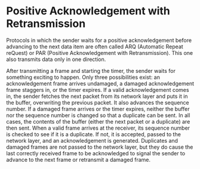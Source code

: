 # Positive Acknowledgement with Retransmission
Protocols in which the sender waits for a positive acknowledgement before advancing to the next
data item are often called ARQ (Automatic Repeat reQuest) or PAR (Positive Acknowledgement with Retransmission).
This one also transmits data only in one direction.

After transmitting a frame and starting the timer, the sender waits for something exciting to happen. Only three 
possibilities exist: an acknowledgement frame arrives undamaged, a damaged acknowledgement frame staggers in, 
or the timer expires. If a valid acknowledgement comes in, the sender fetches the next packet from its network 
layer and puts it in the buffer, overwriting the previous packet. It also advances the sequence number. 
If a damaged frame arrives or the timer expires, neither the buffer nor the sequence number is changed so that a
duplicate can be sent. In all cases, the contents of the buffer (either the next packet or a duplicate) are 
then sent. When a valid frame arrives at the receiver, its sequence number is checked to see if it is a duplicate. 
If not, it is accepted, passed to the network layer, and an acknowledgement is generated. Duplicates and damaged 
frames are not passed to the network layer, but they do cause the last correctly received frame to be acknowledged 
to signal the sender to advance to the next frame or retransmit a damaged frame.
